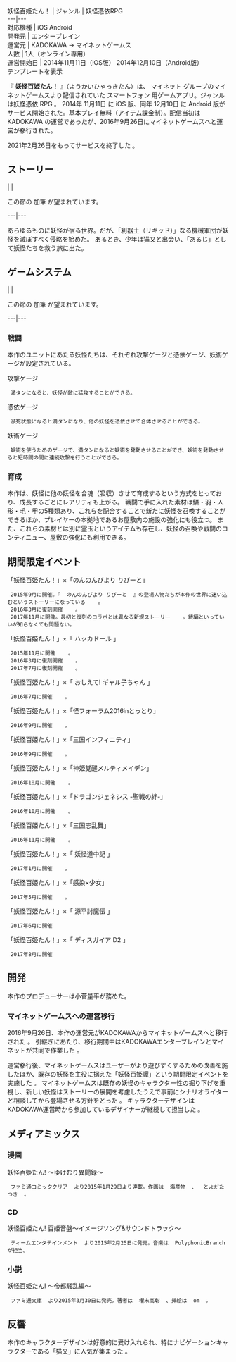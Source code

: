 妖怪百姫たん！  |  ジャンル  |  妖怪憑依RPG   
---|---  
対応機種  |  iOS  Android   
開発元  |  エンターブレイン   
運営元  |  KADOKAWA  →  マイネットゲームス   
人数  |  1人（オンライン専用）   
運営開始日  |  2014年11月11日（iOS版）  2014年12月10日（Android版）   
テンプレートを表示  
  
『 **妖怪百姫たん！** 』（ようかいひゃっきたん）は、  マイネット  グループのマイネットゲームスより配信されていた  スマートフォン
用ゲームアプリ。ジャンルは妖怪憑依  RPG  。  2014年  11月11日  に  iOS  版、同年  12月10日  に  Android
版がサービス開始された。基本プレイ無料（アイテム課金制）。配信当初は  KADOKAWA
の運営であったが、2016年9月26日にマイネットゲームスへと運営が移行された。

2021年2月26日をもってサービスを終了した    。

##  ストーリー  

|  | 

この節の  加筆  が望まれています。  
  
---|---  
  
あらゆるものに妖怪が宿る世界。だが、「利器土（リキッド）」なる機械軍団が妖怪を滅ぼすべく侵略を始めた。
あるとき、少年は猫又と出会い、「あるじ」として妖怪たちを救う旅に出た。

##  ゲームシステム  

|  | 

この節の  加筆  が望まれています。  
  
---|---  
  
###  戦闘  

本作のユニットにあたる妖怪たちは、それぞれ攻撃ゲージと憑依ゲージ、妖術ゲージが設定されている。

攻撃ゲージ

     満タンになると、妖怪が敵に猛攻することができる。 
憑依ゲージ

     瀕死状態になると満タンになり、他の妖怪を憑依させて合体させることができる。 
妖術ゲージ

     妖術を使うためのゲージで、満タンになると妖術を発動させることができ、妖術を発動させると短時間の間に連続攻撃を行うことができる。 

###  育成  

本作は、妖怪に他の妖怪を合魂（吸収）させて育成するという方式をとっており、成長するごとにレアリティも上がる。
戦闘で手に入れた素材は鱗・羽・人形・毛・甲の5種類あり、これらを配合することで新たに妖怪を召喚することができるほか、プレイヤーの本拠地であるお屋敷内の施設の強化にも役立つ。
また、これらの素材とは別に霊玉というアイテムも存在し、妖怪の召喚や戦闘のコンティニュー、屋敷の強化にも利用できる。

##  期間限定イベント  

「妖怪百姫たん！」×「のんのんびより りぴーと」

     2015年9月に開催。『  のんのんびより りぴーと  』の登場人物たちが本作の世界に迷い込むというストーリーになっている    。 
     2016年3月に復刻開催    。 
     2017年11月に開催。最初と復刻のコラボとは異なる新規ストーリー    。続編といっていいが知らなくても問題ない。 
「妖怪百姫たん！」×「  ハッカドール  」

     2015年11月に開催    。 
     2016年3月に復刻開催    。 
     2017年7月に復刻開催    。 
「妖怪百姫たん！」×「  おしえて! ギャル子ちゃん  」

     2016年7月に開催    。 
「妖怪百姫たん！」×「怪フォーラム2016inとっとり」

     2016年9月に開催    。 
「妖怪百姫たん！」×「三国インフィニティ」

     2016年9月に開催    。 
「妖怪百姫たん！」×「神姫覚醒メルティメイデン」

     2016年10月に開催    。 
「妖怪百姫たん！」×「ドラゴンジェネシス -聖戦の絆-」

     2016年10月に開催    。 
「妖怪百姫たん！」×「三国志乱舞」

     2016年11月に開催    。 
「妖怪百姫たん！」×「  妖怪道中記  」

     2017年1月に開催    。 
「妖怪百姫たん！」×「感染×少女」

     2017年5月に開催    。 
「妖怪百姫たん！」×「  源平討魔伝  」

     2017年6月に開催   
「妖怪百姫たん！」×「  ディスガイア D2  」

     2017年8月に開催   

##  開発  

本作のプロデューサーは小菅量平が務めた。

###  マイネットゲームスへの運営移行  

2016年9月26日、本作の運営元がKADOKAWAからマイネットゲームスへと移行された    。
引継ぎにあたり、移行期間中はKADOKAWAエンターブレインとマイネットが共同で作業した    。

運営移行後、マイネットゲームスはユーザーがより遊びすくするための改善を施したほか、既存の妖怪を主役に据えた「妖怪百姫譚」という期間限定イベントを実施した
  。
マイネットゲームスは既存の妖怪のキャラクター性の掘り下げを重視し、新しい妖怪はストーリーの展開を考慮したうえで事前にシナリオライターと相談してから登場させる方針をとった
  。 キャラクターデザインはKADOKAWA運営時から参加しているデザイナーが継続して担当した    。

##  メディアミックス  

###  漫画  

妖怪百姫たん! 〜ゆけむり異聞録〜

     ファミ通コミッククリア  より2015年1月29日より連載。作画は  海産物  、  とよだたつき  。 

###  CD  

妖怪百姫たん! 百姫音盤〜イメージソング&サウンドトラック〜

     ティームエンタテインメント  より2015年2月25日に発売。音楽は  PolyphonicBranch  が担当。 

###  小説  

妖怪百姫たん! 〜帝都騒乱編〜

     ファミ通文庫  より2015年3月30日に発売。著者は  櫂末高彰  、挿絵は  om  。 

##  反響  

本作のキャラクターデザインは好意的に受け入れられ、特にナビゲーションキャラクターである「猫又」に人気が集まった    。

